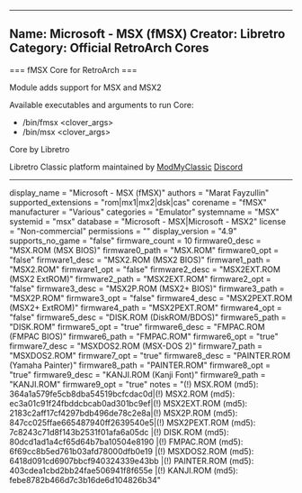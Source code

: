 -----------------------
Name: Microsoft - MSX (fMSX)
Creator: Libretro
Category: Official RetroArch Cores
-----------------------

=== fMSX Core for RetroArch ===

Module adds support for MSX and MSX2

Available executables and arguments to run Core:
- /bin/fmsx <rom> <clover_args>
- /bin/msx <rom> <clover_args>

Core by Libretro

Libretro Classic platform maintained by [ModMyClassic](https://modmyclassic.com) [Discord](https://discordapp.com/invite/8gygsrw)

-----------------------

display_name = "Microsoft - MSX (fMSX)"
authors = "Marat Fayzullin"
supported_extensions = "rom|mx1|mx2|dsk|cas"
corename = "fMSX"
manufacturer = "Various"
categories = "Emulator"
systemname = "MSX"
systemid = "msx"
database = "Microsoft - MSX|Microsoft - MSX2"
license = "Non-commercial"
permissions = ""
display_version = "4.9"
supports_no_game = "false"
firmware_count = 10
firmware0_desc = "MSX.ROM (MSX BIOS)"
firmware0_path = "MSX.ROM"
firmware0_opt = "false"
firmware1_desc = "MSX2.ROM (MSX2 BIOS)"
firmware1_path = "MSX2.ROM"
firmware1_opt = "false"
firmware2_desc = "MSX2EXT.ROM (MSX2 ExtROM)"
firmware2_path = "MSX2EXT.ROM"
firmware2_opt = "false"
firmware3_desc = "MSX2P.ROM (MSX2+ BIOS)"
firmware3_path = "MSX2P.ROM"
firmware3_opt = "false"
firmware4_desc = "MSX2PEXT.ROM (MSX2+ ExtROM)"
firmware4_path = "MSX2PEXT.ROM"
firmware4_opt = "false"
firmware5_desc = "DISK.ROM (DiskROM/BDOS)"
firmware5_path = "DISK.ROM"
firmware5_opt = "true"
firmware6_desc = "FMPAC.ROM (FMPAC BIOS)"
firmware6_path = "FMPAC.ROM"
firmware6_opt = "true"
firmware7_desc = "MSXDOS2.ROM (MSX-DOS 2)"
firmware7_path = "MSXDOS2.ROM"
firmware7_opt = "true"
firmware8_desc = "PAINTER.ROM (Yamaha Painter)"
firmware8_path = "PAINTER.ROM"
firmware8_opt = "true"
firmware9_desc = "KANJI.ROM (Kanji Font)"
firmware9_path = "KANJI.ROM"
firmware9_opt = "true"
notes = "(!) MSX.ROM (md5): 364a1a579fe5cb8dba54519bcfcdac0d|(!) MSX2.ROM (md5): ec3a01c91f24fbddcbcab0ad301bc9ef|(!) MSX2EXT.ROM (md5): 2183c2aff17cf4297bdb496de78c2e8a|(!) MSX2P.ROM (md5): 847cc025ffae665487940ff2639540e5|(!) MSX2PEXT.ROM (md5): 7c8243c71d8f143b2531f01afa6a05dc |(!) DISK.ROM (md5): 80dcd1ad1a4cf65d64b7ba10504e8190 |(!) FMPAC.ROM (md5): 6f69cc8b5ed761b03afd78000dfb0e19 |(!) MSXDOS2.ROM (md5): 6418d091cd6907bbcf940324339e43bb |(!) PAINTER.ROM (md5): 403cdea1cbd2bb24fae506941f8f655e |(!) KANJI.ROM (md5): febe8782b466d7c3b16de6d104826b34"
